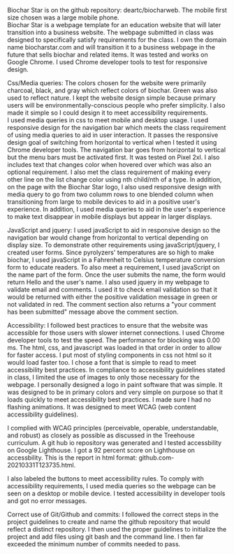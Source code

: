 Biochar Star is  on the github repository: deartc/biocharweb.  The mobile first size chosen was a large mobile phone.  
Biochar Star is a webpage template for an education website that will later transition into a business website. The webpage submitted in class was designed to specifically satisfy requirements for the class. I  own the domain name biocharstar.com and will transition it to a business webpage in the future that sells biochar and related items. It was tested and works on Google Chrome. I used Chrome developer tools to test for responsive design.

Css/Media queries: The colors chosen for the website were primarily charcoal, black, and gray which reflect colors of biochar. Green was also used to reflect nature. I kept the website design simple because primary users will be environmentally-conscious people who prefer simplicity. I also made it simple so I could design it to meet accessibility requirements.  
I used media queries in css to meet mobile and desktop usage. I used responsive design for the navigation bar which meets the class requirement of using media queries to aid in user interaction.   It passes the responsive design goal of switching from horizontal to vertical when I tested it using Chrome developer tools.  The navigation bar goes from horizontal to vertical but the menu bars must be activated first.  It was tested  on  Pixel 2xl. I also includes text that changes color when hovered over which was also an optional requirement. I also met the class requirement of making every other line on the list change color using nth child/nth of a type.
In addition, on the page with the Biochar Star logo, I also used responsive design  with media query to go from two columm rows  to one blended column when transitioning from large to  mobile devices to aid in a positive user's experience.  In addition, I used  media queries to aid in the  user's experience to make text disappear in mobile displays but appear in larger displays. 



JavaScript and jquery: I used javaScript to aid in responsive design so the navigation bar  would change from  horizontal to vertical depending on display size. To demonstrate other requirements using javaScript/jquery, I created user forms.  Since pyrolyzers' temperatures are so high to make biochar, I used javaScript in a  Fahrenheit to Celsius temperature conversion form to educate readers.  To  also meet a requirement, I used javaScript on the name part of the form.  Once the user submits the name, the form would return Hello and the user's name. I also used jquery in my webpage to validate email and comments.  I used it to check email validation so that it would be returned with either the positive validation message in green or not validated in red. The comment section also returns a "your comment has been submitted" message above the comment section.

Accessibility: I followed best practices to ensure that the website was accessible for those users with slower internet connections. I used Chrome developer tools to test the speed. The performance for blocking was 0.00 ms.  The html, css, and javascript was loaded in that order in order to allow for faster access. I put  most of styling components in css not html so it would load faster too. I chose a font that is simple to read to meet accessibility best practices.
In compliance to accessibility guidelines stated in class, I  limited the use of images to only those necessary for the webpage. I personally designed a logo in paint software that was simple.  It was designed to be in primary colors and very simple on purpose so that it loads quickly to meet accessibility best practices. I made sure I had no flashing animations.  It was designed to meet WCAG (web content accessibility guidelines). 

I complied with WCAG principles (perceivable, operable, understandable, and robust) as closely as possible as discussed in the Treehouse curriculum.  A git hub io repository
was generated and I tested accessbility on Google Lighthouse.  I got a 92 percent score on Lighthouse on accessbility.   This is the report in html format:
github.com-20210331T123735.html.


I also labeled the buttons to meet accessibility rules.  To comply with accessibility requirements, I used media queries so  the webpage can be seen on a desktop or mobile device. I tested accessibility in developer tools and got no error messages. 


Correct use of Git/Github and commits:  I followed the correct steps in the project guidelines to create and name the github repository that would reflect a distinct repository.  I then used the proper guidelines to initialize the project and add files using git bash and the command line.  I then far exceeded the minimum number of commits needed to pass.    
